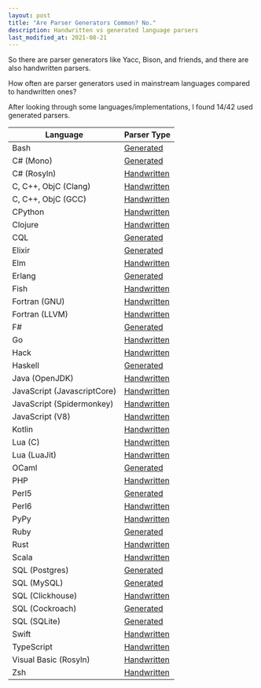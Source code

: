 ```yaml
---
layout: post
title: "Are Parser Generators Common? No."
description: Handwritten vs generated language parsers
last_modified_at: 2021-08-21
---
```


So there are parser generators like Yacc, Bison, and friends, and
there are also handwritten parsers.

How often are parser generators used in mainstream languages compared to
handwritten ones?

After looking through some languages/implementations, I found 14/42 used generated
parsers.

| Language                    | Parser Type                                                                                                                                                             |
| --------------------------- | ----------------------------------------------------------------------------------------------------------------------------------------------------------------------- |
| Bash                        | [Generated](https://github.com/bminor/bash/blob/ce23728687ce9e584333367075c9deef413553fa/parse.y)                                                                       |
| C# (Mono)                   | [Generated](https://github.com/mono/mono/blob/5bfe7a5d1bf980206e952fbc52b5c1deec342177/mcs/ilasm/parser/ILParser.jay)                                                   |
| C# (Rosyln)                 | [Handwritten](https://github.com/dotnet/roslyn/blob/990f487dd477db0fecb14ab5aa4f0e66f416a437/src/Compilers/CSharp/Portable/Parser/LanguageParser.cs)                    |
| C, C++, ObjC (Clang)        | [Handwritten](https://github.com/llvm-mirror/clang/blob/16f27fb3e9a4d061864859279b62392d602d2698/lib/Parse/Parser.cpp)                                                  |
| C, C++, ObjC (GCC)          | [Handwritten](https://github.com/gcc-mirror/gcc/blob/9c66b1e3a61119eb7cb762ff72c40e7309c16d55/gcc/c/c-parser.c)                                                         |
| CPython                     | [Handwritten](https://github.com/python/cpython/blob/d0f49d2f5085ca68e3dc8725f1fb1c9674bfb5ed/Parser/parser.c)                                                          |
| Clojure                     | [Handwritten](https://github.com/clojure/clojure/blob/16ebe679e6a5fd1c7c24df5f9b9b5056bc18d2ec/src/jvm/clojure/lang/Compiler.java)                                      |
| CQL                         | [Generated](https://github.com/apache/cassandra/blob/4b3f07fc74089151efeff7a8fdfa9c414a1f0d6a/src/antlr/Parser.g)                                                       |
| Elixir                      | [Generated](https://github.com/elixir-lang/elixir/blob/40180f0f4a9085705f32f440d3f579479fe07d47/lib/elixir/src/elixir_parser.yrl)                                       |
| Elm                         | [Handwritten](https://github.com/elm/compiler/tree/fc503351bd0d1a0b8933ead01793d46e1baea37c/compiler/src/Parse)                                                         |
| Erlang                      | [Generated](https://github.com/erlang/otp/blob/b2c338cb8d84567204765db87c7299519f1e1ad6/lib/compiler/src/core_parse.yrl)                                                |
| Fish                        | [Handwritten](https://github.com/fish-shell/fish-shell/blob/a9b4127f6851d825715492dfd36ca4ac73c42412/src/parser.cpp)                                                    |
| Fortran (GNU)               | [Handwritten](https://github.com/gcc-mirror/gcc/blob/44eaa2dbff06529b6300b56fe5df4ff88b56a32c/gcc/fortran/parse.c)                                                      |
| Fortran (LLVM)              | [Handwritten](https://github.com/llvm/llvm-project/blob/a83d99c55ebb14532c414066a5aa3bdb65389965/flang/lib/Parser/Fortran-parsers.cpp)                                  |
| F#                          | [Generated](https://github.com/fsharp/fsharp/blob/8a897723b74b5dbcfacbaef86e46755fb403074b/src/fsharp/pars.fsy)                                                         |
| Go                          | [Handwritten](https://github.com/golang/go/blob/37db664c6cd480b578d6114854bc20c2bc3cddcd/src/go/parser/parser.go)                                                       |
| Hack                        | [Handwritten](https://github.com/facebook/hhvm/tree/d6131da93eef6a03ac485a6b2e0fdc0cfed253ff/hphp/hack/src/parser)                                                      |
| Haskell                     | [Generated](https://github.com/ghc/ghc/blob/4edc6d64d1bc1898c0974cf26c5713a3b2724a0b/compiler/parser/Parser.y)                                                          |
| Java (OpenJDK)              | [Handwritten](http://hg.openjdk.java.net/jdk/jdk/file/c93f14a4ae29/src/jdk.compiler/share/classes/com/sun/source/)                                                      |
| JavaScript (JavascriptCore) | [Handwritten](https://github.com/WebKit/WebKit/blob/cd2a40978774593c76d3fb962eec5c468eb1ae84/Source/JavaScriptCore/parser/Parser.cpp)                                   |
| JavaScript (Spidermonkey)   | [Handwritten](https://searchfox.org/mozilla-central/rev/a3124addd11cbcf665ed6a37c88484eefe5dab5b/js/src/frontend/Parser.cpp)                                            |
| JavaScript (V8)             | [Handwritten](https://github.com/v8/v8/blob/5cfe1a6b121ad004ec3d73b137f84f558aac0efd/src/parsing/parser.cc)                                                             |
| Kotlin                      | [Handwritten](https://github.com/JetBrains/kotlin/blob/5dea245a37f6258bdc9ab14225a61ffbf76324f4/compiler/psi/src/org/jetbrains/kotlin/parsing/KotlinParsing.java)       |
| Lua (C)                     | [Handwritten](https://www.lua.org/source/5.3/lparser.c.html)                                                                                                            |
| Lua (LuaJit)                | [Handwritten](https://github.com/LuaJIT/LuaJIT/blob/8ff09d9f5ad5b037926be2a50dc32b681c5e7597/src/lj_parse.c)                                                            |
| OCaml                       | [Generated](https://github.com/ocaml/ocaml/blob/8c75b5f1d6133585bc6c9d96ac5af04b0624892a/parsing/parser.mly)                                                            |
| PHP                         | [Handwritten](https://github.com/php/php-src/blob/cdde07d059101a05bc43b79932b01d8228bcee40/Zend/zend_ast.c)                                                             |
| Perl5                       | [Generated](https://github.com/Perl/perl5/blob/5feab405f7eeeed2157687018ee9aad3088b4a64/perly.y)                                                                        |
| Perl6                       | [Handwritten](https://github.com/rakudo/rakudo/blob/19edeafd1cafc52d757e63fe1119ce5b7a5e34f9/src/Perl6/Actions.nqp)                                                     |
| PyPy                        | [Handwritten](https://bitbucket.org/pypy/pypy/src/314ddd2d83c5e467aed4f64ab4b8b2fc0047540b/pypy/interpreter/pyparser/parser.py?at=default&fileviewer=file-view-default) |
| Ruby                        | [Generated](https://github.com/ruby/ruby/blob/e7db9df9820fd891742dba7ca977754e5d0c14ca/parse.y)                                                                         |
| Rust                        | [Handwritten](https://github.com/rust-lang/rust/blob/79fcc58b24d85743d025fd880fca55748662ed3e/src/libsyntax/parse/parser.rs)                                            |
| Scala                       | [Handwritten](https://github.com/scala/scala/blob/b75bfc3b78dbc1b4f254c86d68c2289f2833ecd9/src/compiler/scala/tools/nsc/ast/parser/Parsers.scala)                       |
| SQL (Postgres)              | [Generated](https://github.com/postgres/postgres/blob/26ae66090398082c54ce046936fc41633dbfc41e/src/backend/parser/gram.y)                                               |
| SQL (MySQL)                 | [Generated](https://github.com/mysql/mysql-server/blob/beb865a960b9a8a16cf999c323e46c5b0c67f21f/sql/sql_yacc.yy)                                                        |
| SQL (Clickhouse)            | [Handwritten](https://github.com/ClickHouse/ClickHouse/blob/e620ea15bdb08ebf3e9a580b0072350c9b3aeb9e/src/Parsers/parseQuery.cpp)                                        |
| SQL (Cockroach)             | [Generated](https://github.com/cockroachdb/cockroach/blob/d18da6c092bf1522e7a6478fe3973817e318c247/pkg/sql/parser/sql.y)                                                |
| SQL (SQLite)                | [Generated](https://github.com/sqlite/sqlite/blob/2a0eefd66536fea7ac7f57d67ce97aa0b1da7338/src/parse.y)                                                                 |
| Swift                       | [Handwritten](https://github.com/apple/swift/blob/3f787a1ad2d6774dfb9bf231e443fd771085efd4/lib/Parse/Parser.cpp)                                                        |
| TypeScript                  | [Handwritten](https://github.com/Microsoft/TypeScript/blob/c57ff087d6b72f1ef5ffe54ab5c1b2710481bb94/src/compiler/parser.ts)                                             |
| Visual Basic (Rosyln)       | [Handwritten](https://github.com/dotnet/roslyn/blob/990f487dd477db0fecb14ab5aa4f0e66f416a437/src/Compilers/VisualBasic/Portable/Parser/Parser.vb)                       |
| Zsh                         | [Handwritten](https://github.com/zsh-users/zsh/blob/54d2c4fe5d4ea44dc6212f7c7dd119c4690c481e/Src/parse.c)                                                               |
